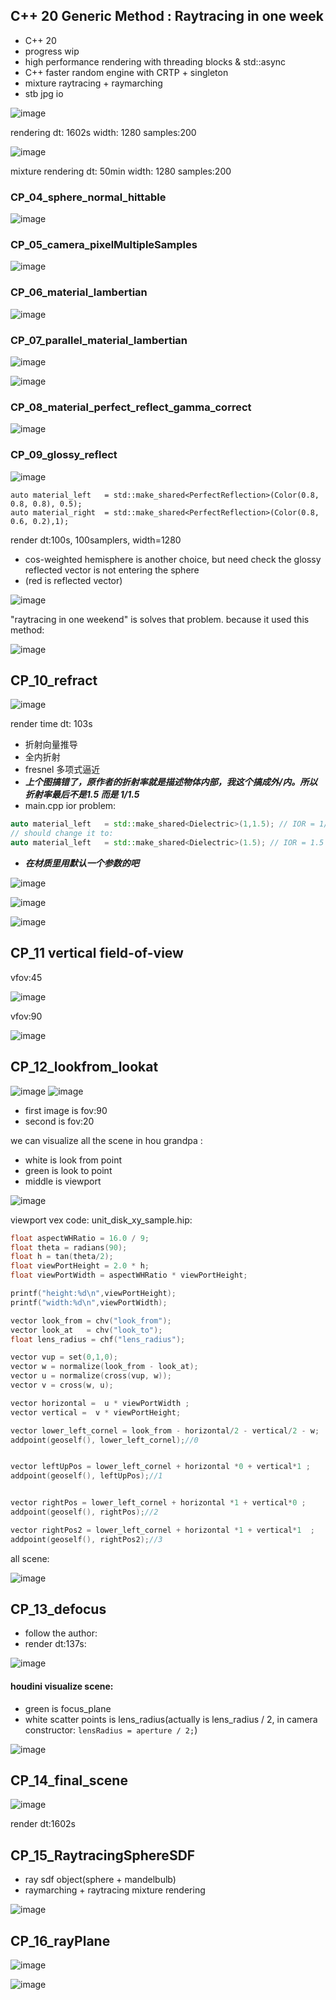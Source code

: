 ## C++ 20 Generic Method : Raytracing in one week
* C++ 20 
* progress wip
* high performance rendering with threading blocks & std::async
* C++ faster random engine with CRTP + singleton
* mixture raytracing + raymarching
* stb jpg io

![image](CP_14_final_scene/image.jpg)

rendering dt: 1602s
width: 1280
samples:200


![image](CP_15_SDF_MandelBulb/image.jpg)

mixture rendering dt: 50min
width: 1280
samples:200

### CP_04_sphere_normal_hittable


![image](CP_04_sphere_normal_hittable/image.jpg)



### CP_05_camera_pixelMultipleSamples

![image](CP_05_camera_pixelMultipleSamples/image.jpg)


### CP_06_material_lambertian

![image](CP_06_material_lambertian/image.jpg)



### CP_07_parallel_material_lambertian

![image](CP_07_parallel_material_lambertian/parallex.png)

![image](CP_07_parallel_material_lambertian/image.jpg)


### CP_08_material_perfect_reflect_gamma_correct
![image](CP_08_material_perfect_reflect_gamma_correct/image.jpg)



### CP_09_glossy_reflect
![image](CP_09_glossy_reflect/image.jpg)
```
auto material_left   = std::make_shared<PerfectReflection>(Color(0.8, 0.8, 0.8), 0.5);
auto material_right  = std::make_shared<PerfectReflection>(Color(0.8, 0.6, 0.2),1);
```
render dt:100s, 100samplers, width=1280


* cos-weighted hemisphere is another choice, but need check the glossy reflected vector  is not entering the sphere
* (red is reflected vector)

![image](CP_09_glossy_reflect/hemisphere.png)

"raytracing in one weekend" is solves that problem. because it used this method:

![image](CP_09_glossy_reflect/sphere_random_reflection.png)

## CP_10_refract
![image](CP_10_refract/image.jpg)

render time dt: 103s
* 折射向量推导
* 全内折射
* fresnel 多项式逼近
* **_上个图搞错了，原作者的折射率就是描述物体内部，我这个搞成外/内。所以折射率最后不是1.5 而是 1/1.5_** 
* main.cpp ior problem:
```c++
auto material_left   = std::make_shared<Dielectric>(1,1.5); // IOR = 1/1.5
// should change it to:
auto material_left   = std::make_shared<Dielectric>(1.5); // IOR = 1.5
```
* _**在材质里用默认一个参数的吧**_

![image](CP_10_refract/refract.png)

![image](CP_10_refract/schlick.png)

![image](CP_10_refract/Total_Internal_Reflection.png)

## CP_11 vertical field-of-view 

vfov:45

![image](CP_11_fov/vfov45.jpg)

vfov:90

![image](CP_11_fov/vfov90.jpg)

## CP_12_lookfrom_lookat

![image](CP_12_lookfrom_lookat/image.jpg)
![image](CP_12_lookfrom_lookat/imageFov20.jpg)

* first image is fov:90
* second is fov:20

we can visualize all the scene in hou grandpa :

* white is look from point
* green is look to point
* middle is viewport

![image](CP_12_lookfrom_lookat/lookat.png)

viewport vex code: unit_disk_xy_sample.hip:
```c++
float aspectWHRatio = 16.0 / 9; 
float theta = radians(90);
float h = tan(theta/2);
float viewPortHeight = 2.0 * h;
float viewPortWidth = aspectWHRatio * viewPortHeight;

printf("height:%d\n",viewPortHeight);
printf("width:%d\n",viewPortWidth);

vector look_from = chv("look_from");
vector look_at   = chv("look_to");
float lens_radius = chf("lens_radius");

vector vup = set(0,1,0);
vector w = normalize(look_from - look_at);
vector u = normalize(cross(vup, w));
vector v = cross(w, u);

vector horizontal =  u * viewPortWidth ;
vector vertical =  v * viewPortHeight;

vector lower_left_cornel = look_from - horizontal/2 - vertical/2 - w;
addpoint(geoself(), lower_left_cornel);//0


vector leftUpPos = lower_left_cornel + horizontal *0 + vertical*1 ; 
addpoint(geoself(), leftUpPos);//1


vector rightPos = lower_left_cornel + horizontal *1 + vertical*0 ;
addpoint(geoself(), rightPos);//2

vector rightPos2 = lower_left_cornel + horizontal *1 + vertical*1  ;
addpoint(geoself(), rightPos2);//3
```

all scene:

![image](CP_12_lookfrom_lookat/scene.png)



## CP_13_defocus

* follow the author: 
* render dt:137s:

![image](CP_13_defocus/book_defocus.jpg)

#### houdini visualize scene:

* green is focus_plane
* white scatter points is lens_radius(actually is lens_radius / 2, in camera constructor: ```lensRadius = aperture / 2;```)

![image](CP_13_defocus/HouSceneVisualize.png)



## CP_14_final_scene

![image](CP_14_final_scene/image.jpg)

render dt:1602s



## CP_15_RaytracingSphereSDF

* ray sdf object(sphere + mandelbulb)
* raymarching + raytracing mixture rendering

![image](CP_15_SDF_MandelBulb/image.jpg)


## CP_16_rayPlane
![image](CP_16_ray_plane/plane.png)

![image](CP_16_ray_plane/image.jpg)



